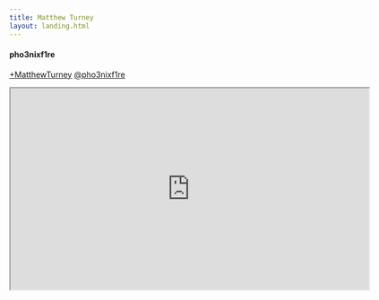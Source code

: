 ```yaml
---
title: Matthew Turney
layout: landing.html
---
```


#### pho3nixf1re

[+MatthewTurney](https://www.google.com/+MatthewTurney)
[@pho3nixf1re](https://twitter.com/pho3nixf1re)

[<span class="fa fa-github-square"></span>](https://github.com/pho3nixf1re)
[<span class="fa fa-linkedin-square"></span>](https://www.linkedin.com/in/matthewturney)
[<span class="fa fa-stack-overflow"></span>](https://careers.stackoverflow.com/pho3nixf1re)
[<span class="fa fa-facebook-square"></span>](https://www.facebook.com/mturney)

<iframe
  src="https://drive.google.com/file/d/0B5Aob7NJk1iaNTZvSFNrOVpGUGc/preview"
  width="640"
  height="360"
  class="video"></iframe>
